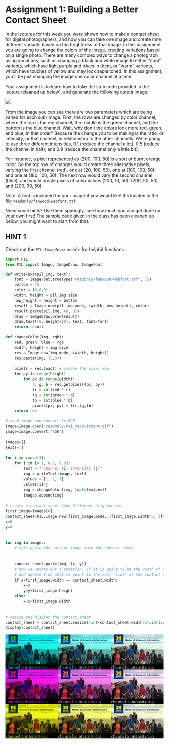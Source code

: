 
# Assignment 1: Building a Better Contact Sheet
In the lectures for this week you were shown how to make a contact sheet for digital photographers, and how you can take one image and create nine different variants based on the brightness of that image. In this assignment you are going to change the colors of the image, creating variations based on a single photo. There are many complex ways to change a photograph using variations, such as changing a black and white image to either "cool" variants, which have light purple and blues in them, or "warm" variants, which have touches of yellow and may look sepia toned. In this assignment, you'll be just changing the image one color channel at a time

Your assignment is to learn how to take the stub code provided in the lecture (cleaned up below), and generate the following output image:

![](./readonly/assignment1.png "")

From the image you can see there are two parameters which are being varied for each sub-image. First, the rows are changed by color channel, where the top is the red channel, the middle is the green channel, and the bottom is the blue channel. Wait, why don't the colors look more red, green, and blue, in that order? Because the change you to be making is the ratio, or intensity, or that channel, in relationship to the other channels. We're going to use three different intensities, 0.1 (reduce the channel a lot), 0.5 (reduce the channel in half), and 0.9 (reduce the channel only a little bit).

For instance, a pixel represented as (200, 100, 50) is a sort of burnt orange color. So the top row of changes would create three alternative pixels, varying the first channel (red). one at (20, 100, 50), one at (100, 100, 50), and one at (180, 100, 50). The next row would vary the second channel (blue), and would create pixels of color values (200, 10, 50), (200, 50, 50) and (200, 90, 50).

Note: A font is included for your usage if you would like! It's located in the file `readonly/fanwood-webfont.ttf`

Need some hints? Use them sparingly, see how much you can get done on your own first! The sample code given in the class has been cleaned up below, you might want to start from that.

## HINT 1

Check out the `PIL.ImageDraw module` for helpful functions


```python
import PIL
from PIL import Image, ImageDraw, ImageFont
```


```python
def writeText(pil_img, text):
    font = ImageFont.truetype("readonly/fanwood-webfont.ttf", 75)
    bottom = 75
    color = (0,0,0)
    width, height = pil_img.size
    new_height = height + bottom
    result = Image.new(pil_img.mode, (width, new_height), color)
    result.paste(pil_img, (0, 0))
    draw = ImageDraw.Draw(result)    
    draw.text((0, height+10), text, font=font)    
    return result
```


```python
def changeColor(img, rgb):
    red, green, blue = rgb
    width, height = img.size
    res = Image.new(img.mode, (width, height))
    res.paste(img, (0,0))

    pixels = res.load() # create the pixel map
    for py in range(height):
        for px in range(width):
            r, g, b = res.getpixel((px, py))
            tr = int(red * r)
            tg = int(green * g)
            tb = int(blue * b)
            pixels[px, py] = (tr,tg,tb)
    return res
```


```python
# read image and convert to RGB
image=Image.open("readonly/msi_recruitment.gif")
image=image.convert('RGB')

images=[]
texts=[]

for i in range(3):
    for j in [0.1, 0.5, 0.9]:
        text = f"channel {i} intensity {j}"
        img = writeText(image, text)
        values = [1, 1, 1]
        values[i]=j        
        img = changeColor(img, tuple(values)) 
        images.append(img)
        
# create a contact sheet from different brightnesses
first_image=images[0]
contact_sheet=PIL.Image.new(first_image.mode, (first_image.width*3, (first_image.height)*3))
x=0
y=0


for img in images:
    # Lets paste the current image into the contact sheet

    
    contact_sheet.paste(img, (x, y))
    # Now we update our X position. If it is going to be the width of the image, then we set it to 0
    # and update Y as well to point to the next "line" of the contact sheet.
    if x+first_image.width == contact_sheet.width:
        x=0
        y=y+first_image.height
    else:
        x=x+first_image.width
        

# resize and display the contact sheet
contact_sheet = contact_sheet.resize((int(contact_sheet.width/2),int(contact_sheet.height/2) ))
display(contact_sheet)
```


![png](output_5_0.png)



```python

```

